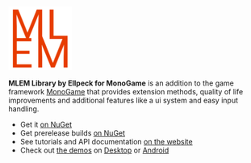 <img src="Logo.png" width="25%" >

**MLEM Library by Ellpeck for MonoGame** is an addition to the game framework [MonoGame](https://www.monogame.net/) that provides extension methods, quality of life improvements and additional features like a ui system and easy input handling.

- Get it [on NuGet](https://www.nuget.org/packages?q=mlem)
- Get prerelease builds [on NuGet](https://nuget.ellpeck.de)
- See tutorials and API documentation [on the website](https://mlem.ellpeck.de/)
- Check out [the demos](https://github.com/Ellpeck/MLEM/tree/master/Demos) on [Desktop](https://github.com/Ellpeck/MLEM/tree/master/Demos.DesktopGL) or [Android](https://github.com/Ellpeck/MLEM/tree/master/Demos.Android)
